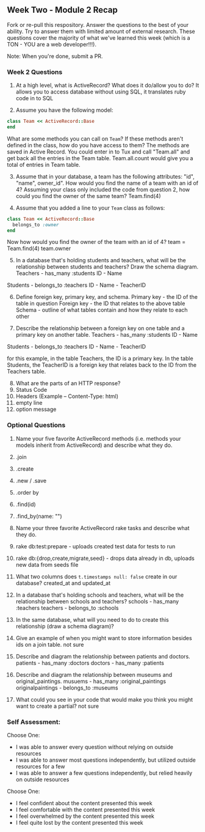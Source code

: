 ## Week Two - Module 2 Recap

Fork or re-pull this respository. Answer the questions to the best of your ability. Try to answer them with limited amount of external research. These questions cover the majority of what we've learned this week (which is a TON - YOU are a web developer!!!). 

Note: When you're done, submit a PR.


### Week 2 Questions

1. At a high level, what is ActiveRecord? What does it do/allow you to do?
It allows you to access database without using SQL, it translates ruby code in to SQL

2. Assume you have the following model:

```ruby
class Team << ActiveRecord::Base
end
```

What are some methods you can call on `Team`? If these methods aren't defined in the class, how do you have access to them?
The methods are saved in Active Record. You could enter in to Tux and call "Team.all" and get back all the entries in the Team table. Team.all.count would give you a total of entries in Team table.

3. Assume that in your database, a team has the following attributes: "id", "name", owner_id". How would you find the name of a team with an id of 4? Assuming your class only included the code from question 2, how could you find the owner of the same team?
Team.find(4)

4. Assume that you added a line to your `Team` class as follows:

```ruby
class Team << ActiveRecord::Base
  belongs_to :owner
end
```

Now how would you find the owner of the team with an id of 4?
team = Team.find(4)
team.owner

5. In a database that's holding students and teachers, what will be the relationship between students and teachers? Draw the schema diagram.
Teachers - has_many :students
ID - Name

Students - belongs_to :teachers
ID - Name - TeacherID

6. Define foreign key, primary key, and schema.
Primary key - the ID of the table in question
Foreign key - the ID that relates to the above table
Schema - outline of what tables contain and how they relate to each other 

7. Describe the relationship between a foreign key on one table and a primary key on another table.
Teachers - has_many :students
ID - Name

Students - belongs_to :teachers
ID - Name - TeacherID

for this example, in the table Teachers, the ID is a primary key. In the table Students, the TeacherID is a foreign key that relates back to the ID from the Teachers table.

8. What are the parts of an HTTP response?
  1. Status Code
  2. Headers (Example – Content-Type: html)
  3. empty line
  4. option message


### Optional Questions

1. Name your five favorite ActiveRecord methods (i.e. methods your models inherit from ActiveRecord) and describe what they do.
  1. .join
  2. .create
  3. .new / .save
  4. .order by
  5. .find(id)
  6. .find_by(name: "")
  
2. Name your three favorite ActiveRecord rake tasks and describe what they do.
  1. rake db:test:prepare - uploads created test data for tests to run
  2. rake db:{drop,create,migrate,seed} - drops data already in db, uploads new data from seeds file
  
3. What two columns does `t.timestamps null: false` create in our database?
created_at and updated_at 

4. In a database that's holding schools and teachers, what will be the relationship between schools and teachers?
schools - has_many :teachers
teachers - belongs_to :schools 

5. In the same database, what will you need to do to create this relationship (draw a schema diagram)?

6. Give an example of when you might want to store information besides ids on a join table.
not sure

7. Describe and diagram the relationship between patients and doctors.
patients - has_many :doctors 
doctors - has_many :patients 

8. Describe and diagram the relationship between museums and original_paintings.
musuems - has_many :original_paintings
originalpaintings - belongs_to :museums

9. What could you see in your code that would make you think you might want to create a partial?
not sure

### Self Assessment:
Choose One:
* I was able to answer every question without relying on outside resources
* I was able to answer most questions independently, but utilized outside resources for a few
* I was able to answer a few questions independently, but relied heavily on outside resources 

Choose One:
* I feel confident about the content presented this week
* I feel comfortable with the content presented this week
* I feel overwhelmed by the content presented this week
* I feel quite lost by the content presented this week
